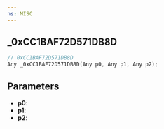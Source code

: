 ```yaml
---
ns: MISC
---
```

## _0xCC1BAF72D571DB8D

```c
// 0xCC1BAF72D571DB8D
Any _0xCC1BAF72D571DB8D(Any p0, Any p1, Any p2);
```

## Parameters
* **p0**:
* **p1**:
* **p2**:

